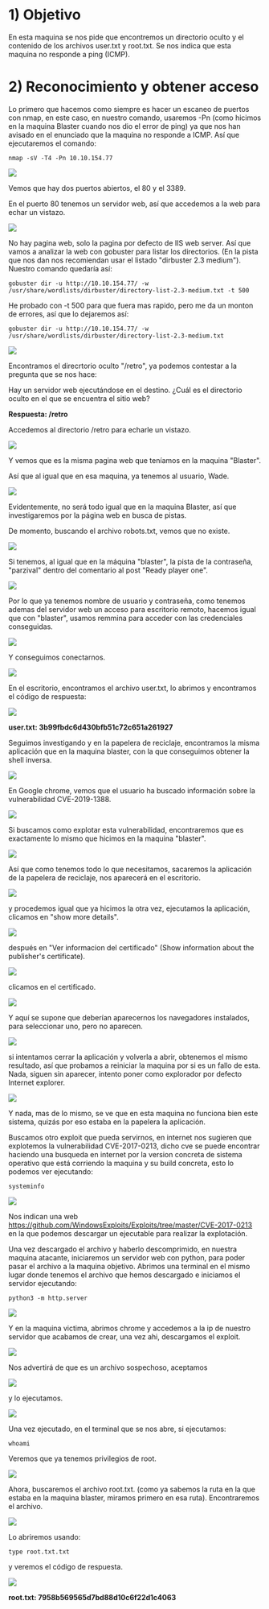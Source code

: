 # 1) Objetivo

En esta maquina se nos pide que encontremos un directorio oculto y el contenido de los archivos user.txt y root.txt. Se nos indica que esta maquina no responde a ping (ICMP).

# 2) Reconocimiento y obtener acceso

Lo primero que hacemos como siempre es hacer un escaneo de puertos con nmap, en este caso, en nuestro comando, usaremos -Pn (como hicimos en la maquina Blaster cuando nos dio el error de ping) ya que nos han avisado en el enunciado que la maquina no responde a ICMP. Así que ejecutaremos el comando:

```
nmap -sV -T4 -Pn 10.10.154.77
```

![](IMG/Pasted%20image%2020250301030335.png)

Vemos que hay dos puertos abiertos, el 80 y el 3389.

En el puerto 80 tenemos un servidor web, así que accedemos a la web para echar un vistazo.

![](IMG/Pasted%20image%2020250301030533.png)

No hay pagina web, solo la pagina por defecto de IIS web server. Así que vamos a analizar la web con gobuster para listar los directorios. (En la pista que nos dan nos recomiendan usar el listado "dirbuster 2.3 medium"). Nuestro comando quedaría así:

```
gobuster dir -u http://10.10.154.77/ -w /usr/share/wordlists/dirbuster/directory-list-2.3-medium.txt -t 500
```

He probado con -t 500 para que fuera mas rapido, pero me da un monton de errores, así que lo dejaremos así:

```
gobuster dir -u http://10.10.154.77/ -w /usr/share/wordlists/dirbuster/directory-list-2.3-medium.txt
```

![](IMG/Pasted%20image%2020250301032905.png)

Encontramos el direcrtorio oculto "/retro", ya podemos contestar a la pregunta que se nos hace:

Hay un servidor web ejecutándose en el destino. ¿Cuál es el directorio oculto en el que se encuentra el sitio web?

**Respuesta: /retro**

Accedemos al directorio /retro para echarle un vistazo.

![](IMG/Pasted%20image%2020250301033011.png)

Y vemos que es la misma pagina web que teníamos en la maquina "Blaster".

Así que al igual que en esa maquina, ya tenemos al usuario, Wade.

![](IMG/Pasted%20image%2020250301033141.png)

Evidentemente, no será todo igual que en la maquina Blaster, así que investigaremos por la página web en busca de pistas.

De momento, buscando el archivo robots.txt, vemos que no existe.

![](IMG/Pasted%20image%2020250301033307.png)

Si tenemos, al igual que en la máquina "blaster", la pista de la contraseña, "parzival" dentro del comentario al post "Ready player one".

![](IMG/Pasted%20image%2020250301033441.png)

Por lo que ya tenemos nombre de usuario y contraseña, como tenemos ademas del servidor web un acceso para escritorio remoto, hacemos igual que con "blaster", usamos remmina para acceder con las credenciales conseguidas.

![](IMG/Pasted%20image%2020250301033919.png)

Y conseguimos conectarnos.

![](IMG/Pasted%20image%2020250301034002.png)

En el escritorio, encontramos el archivo user.txt, lo abrimos y encontramos el código de respuesta:

![](IMG/2025-03-01_03-45.png)

**user.txt: 3b99fbdc6d430bfb51c72c651a261927**

Seguimos investigando y en la papelera de reciclaje, encontramos la misma aplicación que en la maquina blaster, con la que conseguimos obtener la shell inversa. 

![](IMG/Pasted%20image%2020250303102311.png)

En Google chrome, vemos que el usuario ha buscado información sobre la vulnerabilidad CVE-2019-1388. 

![](IMG/Pasted%20image%2020250303102400.png)

Si buscamos como explotar esta vulnerabilidad, encontraremos que es exactamente lo mismo que hicimos en la maquina "blaster".

![](IMG/Pasted%20image%2020250303102758.png)

Así que como tenemos todo lo que necesitamos, sacaremos la aplicación de la papelera de reciclaje, nos aparecerá en el escritorio.

![](IMG/Pasted%20image%2020250303102859.png)

y procedemos igual que ya hicimos la otra vez, ejecutamos la aplicación, clicamos en "show more details".

![](IMG/Pasted%20image%2020250303103716.png)

después en "Ver informacion del certificado" (Show information about the publisher's certificate).

![](IMG/Pasted%20image%2020250303103848.png)

clicamos en el certificado.

![](IMG/Pasted%20image%2020250303104123.png)

Y aquí se supone que deberían aparecernos los navegadores instalados, para seleccionar uno, pero no aparecen.

![](IMG/Pasted%20image%2020250303104320.png)

si intentamos cerrar la aplicación y volverla a abrir, obtenemos el mismo resultado, así que probamos a reiniciar la maquina por si es un fallo de esta. Nada, siguen sin aparecer, intento poner como explorador por defecto Internet explorer.

![](IMG/Pasted%20image%2020250303105633.png)

Y nada, mas de lo mismo, se ve que en esta maquina no funciona bien este sistema, quizás por eso estaba en la papelera la aplicación.

Buscamos otro exploit que pueda servirnos, en internet nos sugieren que explotemos la vulnerabilidad CVE-2017-0213, dicho cve se puede encontrar haciendo una busqueda en internet por la version concreta de sistema operativo que está corriendo la maquina y su build concreta, esto lo podemos ver ejecutando:

```
systeminfo
```

![](IMG/Pasted%20image%2020250303135539.png)

Nos indican una web https://github.com/WindowsExploits/Exploits/tree/master/CVE-2017-0213 en la que podemos descargar un ejecutable para realizar la explotación.

Una vez descargado el archivo y haberlo descomprimido, en nuestra maquina atacante, iniciaremos un servidor web con python, para poder pasar el archivo a la maquina objetivo.
Abrimos una terminal en el mismo lugar donde tenemos el archivo que hemos descargado e iniciamos el servidor ejecutando:

```
python3 -m http.server
```

![](IMG/Pasted%20image%2020250303140314.png)

Y en la maquina victima, abrimos chrome y accedemos a la ip de nuestro servidor que acabamos de crear, una vez ahi, descargamos el exploit.

![](IMG/Pasted%20image%2020250303141218.png)

Nos advertirá de que es un archivo sospechoso, aceptamos

![](IMG/Pasted%20image%2020250303141418.png)

y lo ejecutamos.

![](IMG/Pasted%20image%2020250303141455.png)

Una vez ejecutado, en el terminal que se nos abre, si ejecutamos:

```
whoami
```

Veremos que ya tenemos privilegios de root.

![](IMG/Pasted%20image%2020250303141601.png)

Ahora, buscaremos el archivo root.txt. (como ya sabemos la ruta en la que estaba en la maquina blaster, miramos primero en esa ruta). Encontraremos el archivo.

![](IMG/Pasted%20image%2020250303141748.png)

Lo abriremos usando:

```
type root.txt.txt
```

y veremos el código de respuesta.

![](IMG/Pasted%20image%2020250303141917.png)

**root.txt: 7958b569565d7bd88d10c6f22d1c4063**